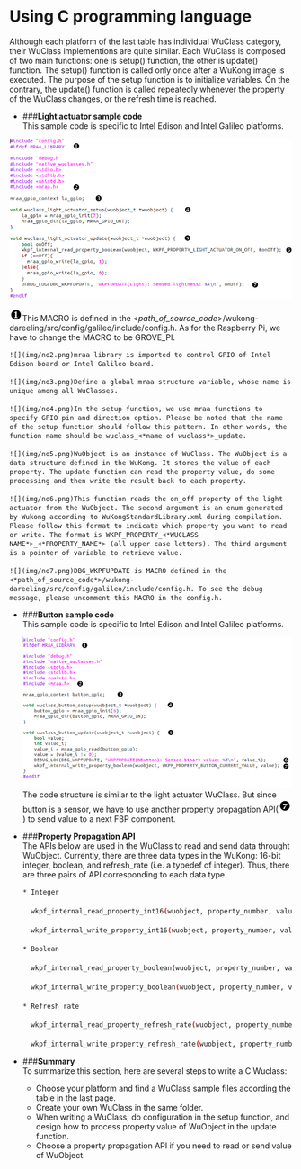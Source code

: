 # Using C programming language

Although each platform of the last table has individual WuClass category, their WuClass implementions are quite similar. Each WuClass is composed of two main functions: one is setup() function, the other is update() function. The setup() function is called only once after a WuKong image is executed. The purpose of the setup function is to initialize variables. On the contrary, the update() function is called repeatedly whenever the property of the WuClass changes, or the refresh time is reached.  

* ###**Light actuator sample code**   
    This sample code is specific to Intel Edison and Intel Galileo platforms.  
    
 ![](img/light_actuator_c_wuclass.png)

  ![](img/no1.png)This MACRO is defined in the <*path_of_source_code*>/wukong-dareeling/src/config/galileo/include/config.h. As for the Raspberry Pi, we have to change the MACRO to be GROVE_PI.      
    
    ![](img/no2.png)mraa library is imported to control GPIO of Intel Edison board or Intel Galileo board.   
     
    ![](img/no3.png)Define a global mraa structure variable, whose name is unique among all WuClasses.     
    
    ![](img/no4.png)In the setup function, we use mraa functions to specify GPIO pin and direction option. Please be noted that the name of the setup function should follow this pattern. In other words, the function name should be wuclass_<*name of wuclass*>_update.        
  
    ![](img/no5.png)WuObject is an instance of WuClass. The WuObject is a data structure defined in the WuKong. It stores the value of each property. The update function can read the property value, do some processing and then write the result back to each property. 
    
    ![](img/no6.png)This function reads the on_off property of the light actuator from the WuObject. The second argument is an enum generated by Wukong according to WuKongStandardLibrary.xml during compilation. Please follow this format to indicate which property you want to read or write. The format is WKPF_PROPERTY_<*WUCLASS NAME*>_<*PROPERTY_NAME*> (all upper case letters). The third argument is a pointer of variable to retrieve value.  

    ![](img/no7.png)DBG_WKPFUPDATE is MACRO defined in the <*path_of_source_code*>/wukong-dareeling/src/config/galileo/include/config.h. To see the debug message, please uncomment this MACRO in the config.h. 
    
    
    
* ###**Button sample code**   
    This sample code is specific to Intel Edison and Intel Galileo platforms.  
    
    ![](img/button_c_wuclass.png)
  The code structure is similar to the light actuator WuClass. But since button is a sensor, we have to use another property propagation API(![](img/no7.png)) to send value to a next FBP component. 
  
* ###**Property Propagation API**   
    The APIs below are used in the WuClass to read and send data throught WuObject. Currently, there are three data types in the WuKong: 16-bit integer, boolean, and refresh_rate (i.e. a typedef of integer). Thus, there are three pairs of API corresponding to each data type.   
  ```bash
  * Integer   
  
    wkpf_internal_read_property_int16(wuobject, property_number, value)  
 
    wkpf_internal_write_property_int16(wuobject, property_number, value)   
 
  * Boolean  
   
    wkpf_internal_read_property_boolean(wuobject, property_number, value)  
 
    wkpf_internal_write_property_boolean(wuobject, property_number, value)  
 
  * Refresh rate   
 
    wkpf_internal_read_property_refresh_rate(wuobject, property_number, value)   
 
    wkpf_internal_write_property_refresh_rate(wuobject, property_number, value)   
  ```
 
 
* ###**Summary**  
To summarize this section, here are several steps to write a C Wuclass:
  * Choose your platform and find a WuClass sample files according the table in the last page.  
  * Create your own WuClass in the same folder.      
  * When writing a WuClass, do configuration in the setup function, and design how to process property value of WuObject in the update function.    
  * Choose a property propagation API if you need to read or send value of WuObject.    
 
 


